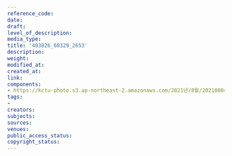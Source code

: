 ```yaml
---
reference_code: 
date: 
draft: 
level_of_description: 
media_type: 
title: '403826_60329_2653'
description: 
weight: 
modified_at: 
created_at: 
link: 
components:
- https://kctu-photo.s3.ap-northeast-2.amazonaws.com/2021년/8월/20210804_양경수+위원장+경찰소환조사/403826_60329_2653.jpg
tags:
- 
creators: 
subjects: 
sources: 
venues: 
public_access_status: 
copyright_status: 
---
```

